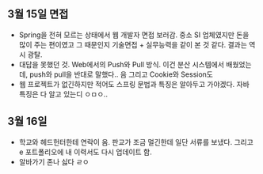 ## 3월 15일 면접  
- Spring을 전혀 모르는 상태에서 웹 개발자 면접 보러감. 중소 SI 업체였지만 돈을 많이 주는 편이였고 그 때문인지 기술면접 + 실무능력을 같이 본 것 같다. 결과는 역시 광탈.  
- 대답을 못했던 것. Web에서의 Push와 Pull 방식. 이건 분산 시스템에서 배웠었는데, push와 pull을 반대로 말했다.. 음 그리고 Cookie와 Session도  
- 웹 프로젝트가 없긴하지만 적어도 스프링 문법과 특징은 알아두고 가야겠다. 자바 특징은 다 알고 있는디 ㅇㅁㅇ..  

## 3월 16일  
- 학교와 헤드헌터한테 연락이 옴. 판교가 조금 멀긴한데 일단 서류를 보냈다. 그리고 e 포트폴리오에 내 이력서도 다시 업데이트 함.  
- 알바가기 존나 싫다 ㄹㅇ  

